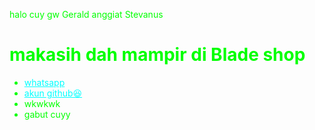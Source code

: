 halo cuy gw Gerald anggiat Stevanus 

<html>
<head>
    
</head>
<body style="background-image: url('https://files.catbox.moe/m0uckf.jpg'); background-size: cover; color: lime;">
    <h1>makasih dah mampir di Blade shop  </h1>
    <ul>
        <li><a href="https://wa.me/6285180717373?text=panel" style="color: cyan;">whatsapp</a></li>
        <li><a href="https://github.com/dashboard" style="color: cyan;">akun github😆</a></li>
        <li>wkwkwk</li>
        <li>gabut cuyy </li>
    </ul>
</body>
</html>
